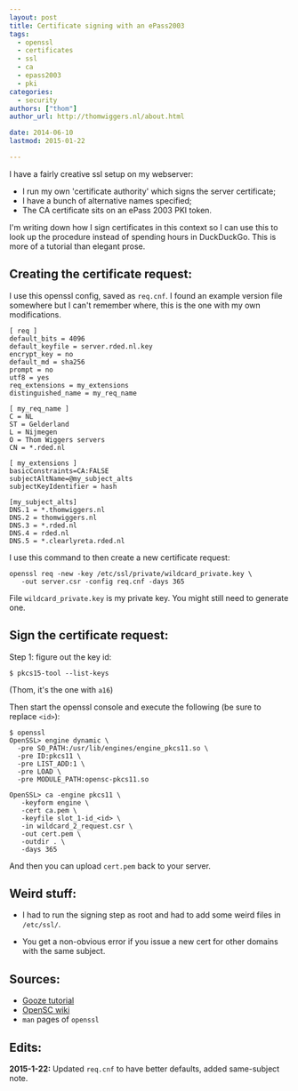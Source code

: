 ```yaml
---
layout: post
title: Certificate signing with an ePass2003
tags:
  - openssl
  - certificates
  - ssl
  - ca
  - epass2003
  - pki
categories:
  - security
authors: ["thom"]
author_url: http://thomwiggers.nl/about.html

date: 2014-06-10
lastmod: 2015-01-22

---
```


I have a fairly creative ssl setup on my webserver:

* I run my own 'certificate authority' which signs the server certificate;
* I have a bunch of alternative names specified;
* The CA certificate sits on an ePass 2003 PKI token.

I'm writing down how I sign certificates in this context so I can use this to
look up the procedure instead of spending hours in DuckDuckGo. This is more of
a tutorial than elegant prose.

<!--more-->

Creating the certificate request:
---------------------------------

I use this openssl config, saved as `req.cnf`. I found an example version file
somewhere but I can't remember where, this is the one with my own modifications.

```
[ req ]
default_bits = 4096
default_keyfile = server.rded.nl.key
encrypt_key = no
default_md = sha256
prompt = no
utf8 = yes
req_extensions = my_extensions
distinguished_name = my_req_name

[ my_req_name ]
C = NL
ST = Gelderland
L = Nijmegen
O = Thom Wiggers servers
CN = *.rded.nl

[ my_extensions ]
basicConstraints=CA:FALSE
subjectAltName=@my_subject_alts
subjectKeyIdentifier = hash

[my_subject_alts]
DNS.1 = *.thomwiggers.nl
DNS.2 = thomwiggers.nl
DNS.3 = *.rded.nl
DNS.4 = rded.nl
DNS.5 = *.clearlyreta.rded.nl
```

I use this command to then create a new certificate request:

```
openssl req -new -key /etc/ssl/private/wildcard_private.key \
   -out server.csr -config req.cnf -days 365
```

File `wildcard_private.key` is my private key. You might still need to generate
one.

Sign the certificate request:
---------

Step 1: figure out the key id:

```
$ pkcs15-tool --list-keys
```
(Thom, it's the one with `a16`)


Then start the openssl console and execute the following (be sure to replace
`<id>`):

```
$ openssl
OpenSSL> engine dynamic \
  -pre SO_PATH:/usr/lib/engines/engine_pkcs11.so \
  -pre ID:pkcs11 \
  -pre LIST_ADD:1 \
  -pre LOAD \
  -pre MODULE_PATH:opensc-pkcs11.so

OpenSSL> ca -engine pkcs11 \
   -keyform engine \
   -cert ca.pem \
   -keyfile slot_1-id_<id> \
   -in wildcard_2_request.csr \
   -out cert.pem \
   -outdir . \
   -days 365
```

And then you can upload `cert.pem` back to your server.

Weird stuff:
------------

* I had to run the signing step as root and had to add some weird files in
  `/etc/ssl/`.

* You get a non-obvious error if you issue a new cert for other domains with
  the same subject.

Sources:
--------

* [Gooze tutorial](http://www.gooze.eu/howto/smartcard-quickstarter-guide/scenario-3-creating-a-self-signed-certificate-using-embedded)
* [OpenSC wiki](https://github.com/OpenSC/OpenSC/wiki/Engine-pkcs11-quickstart)
* `man` pages of `openssl`

Edits:
------

**2015-1-22:** Updated `req.cnf` to have better defaults, added same-subject note.
